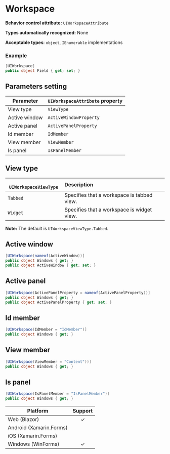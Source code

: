 # Workspace

**Behavior control attribute:**  `UIWorkspaceAttribute`

**Types automatically recognized:** None

**Acceptable types**: `object`, `IEnumerable` implementations

###  Example
```csharp
[UIWorkspace]
public object Field { get; set; }
```

## Parameters setting

| Parameter | `UIWorkspaceAttribute` property | 
| -----------|:------------- 
| View type | `ViewType` |
| Active window | `ActiveWindowProperty` |
| Active panel | `ActivePanelProperty` |
| Id member | `IdMember` |
| View member | `ViewMember` |
| Is panel | `IsPanelMember` |


## View type

|` UIWorkspaceViewType`    | Description | 
| ------------- |:------------- 
| `Tabbed` | Specifies that a workspace is tabbed view. |
| `Widget` | Specifies that a workspace is widget view. |

**Note:** The default is `UIWorkspaceViewType.Tabbed`.

## Active window

```csharp
[UIWorkspace(nameof(ActiveWindow))]
public object Windows { get; }
public object ActiveWindow { get; set; }
```

## Active panel

```csharp
[UIWorkspace(ActivePanelProperty = nameof(ActivePanelProperty))]
public object Windows { get; }
public object ActivePanelProperty { get; set; }
```

## Id member 

```csharp
[UIWorkspace(IdMember = "IdMember")]
public object Windows { get; }
```

## View member

```csharp
[UIWorkspace(ViewMember = "Content"))]
public object Windows { get; }
```

## Is panel

```csharp
[UIWorkspace(IsPanelMember = "IsPanelMember")]
public object Windows { get; }
```

| Platform | Support | 
| -----------|:-------------:| 
| Web (Blazor) | &check; |
| Android (Xamarin.Forms) | |
| iOS (Xamarin.Forms) | |
| Windows (WinForms) | &check; |